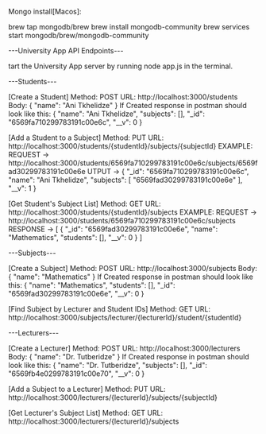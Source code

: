 Mongo install[Macos]:

brew tap mongodb/brew
brew install mongodb-community
brew services start mongodb/brew/mongodb-community

---University App API Endpoints---

tart the University App server by running node app.js in the terminal.

---Students---

[Create a Student]
Method: POST
URL: http://localhost:3000/students
Body:
{
"name": "Ani Tkhelidze"
}
If Created response in postman should look like this:
{
"name": "Ani Tkhelidze",
"subjects": [],
"\_id": "6569fa710299783191c00e6c",
"\_\_v": 0
}

[Add a Student to a Subject]
Method: PUT
URL: http://localhost:3000/students/{studentId}/subjects/{subjectId}
EXAMPLE:
REQUEST -> http://localhost:3000/students/6569fa710299783191c00e6c/subjects/6569fad30299783191c00e6e
UTPUT ->
{
"\_id": "6569fa710299783191c00e6c",
"name": "Ani Tkhelidze",
"subjects": [
"6569fad30299783191c00e6e"
],
"\_\_v": 1
}

[Get Student's Subject List]
Method: GET
URL: http://localhost:3000/students/{studentId}/subjects
EXAMPLE:
REQUEST -> http://localhost:3000/students/6569fa710299783191c00e6c/subjects
RESPONSE ->
[
{
"\_id": "6569fad30299783191c00e6e",
"name": "Mathematics",
"students": [],
"\_\_v": 0
}
]

---Subjects---

[Create a Subject]
Method: POST
URL: http://localhost:3000/subjects
Body:
{
"name": "Mathematics"
}
If Created response in postman should look like this:
{
"name": "Mathematics",
"students": [],
"\_id": "6569fad30299783191c00e6e",
"\_\_v": 0
}

[Find Subject by Lecturer and Student IDs]
Method: GET
URL: http://localhost:3000/subjects/lecturer/{lecturerId}/student/{studentId}

---Lecturers---

[Create a Lecturer]
Method: POST
URL: http://localhost:3000/lecturers
Body:
{
"name": "Dr. Tutberidze"
}
If Created response in postman should look like this:
{
"name": "Dr. Tutberidze",
"subjects": [],
"\_id": "6569fb4e0299783191c00e70",
"\_\_v": 0
}

[Add a Subject to a Lecturer]
Method: PUT
URL: http://localhost:3000/lecturers/{lecturerId}/subjects/{subjectId}

[Get Lecturer's Subject List]
Method: GET
URL: http://localhost:3000/lecturers/{lecturerId}/subjects
